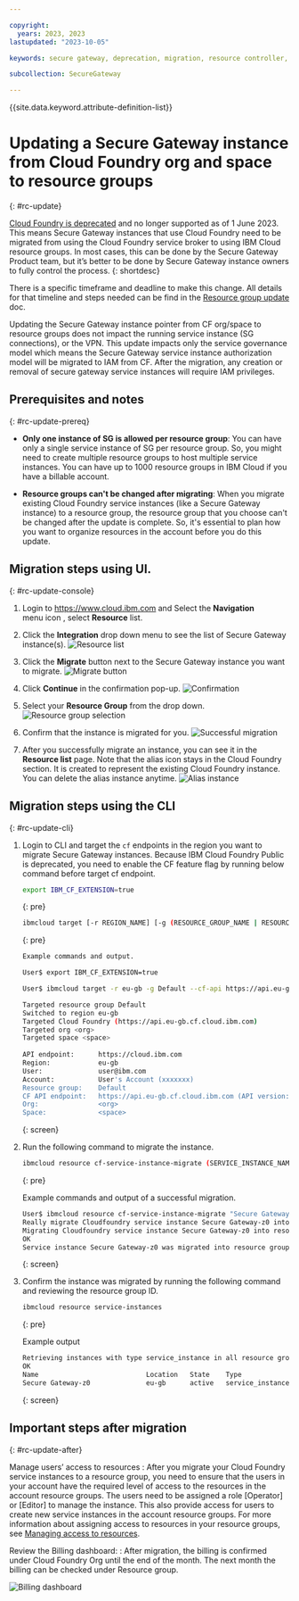 ```yaml
---

copyright: 
  years: 2023, 2023
lastupdated: "2023-10-05"

keywords: secure gateway, deprecation, migration, resource controller, resource groups

subcollection: SecureGateway

---
```


{{site.data.keyword.attribute-definition-list}}


# Updating a Secure Gateway instance from Cloud Foundry org and space to resource groups
{: #rc-update}



[Cloud Foundry is deprecated](https://ibm.biz/ibmcf-announce) and no longer supported as of 1 June 2023. This means Secure Gateway instances that use Cloud Foundry need to be migrated from using the Cloud Foundry service broker to using IBM Cloud resource groups. In most cases, this can be done by the Secure Gateway Product team, but it’s better to be done by Secure Gateway instance owners to fully control the process.
{: shortdesc}


There is a specific timeframe and deadline to make this change. All details for that timeline and steps needed can be find in the [Resource group update](/docs/SecureGateway?topic=SecureGateway-rc_resouce_groups) doc.

Updating the Secure Gateway instance pointer from CF org/space to resource groups does not impact the running service instance (SG connections), or the VPN. This update impacts only the service governance model which means the Secure Gateway service instance authorization model will be migrated to IAM from CF. After the migration, any creation or removal of secure gateway service instances will require IAM privileges.

## Prerequisites and notes
{: #rc-update-prereq}

- **Only one instance of SG is allowed per resource group**: You can have only a single service instance of SG per resource group. So, you might need to create multiple resource groups to host multiple service instances. You can have up to 1000 resource groups in IBM Cloud if you have a billable account.

- **Resource groups can't be changed after migrating**: When you migrate existing Cloud Foundry service instances (like a Secure Gateway instance) to a resource group, the resource group that you choose can't be changed after the update is complete. So, it's essential to plan how you want to organize resources in the account before you do this update.

## Migration steps using UI.
{: #rc-update-console}

1. Login to https://www.cloud.ibm.com and Select the **Navigation** menu icon , select **Resource** list.
1. Click the **Integration** drop down menu to see the list of Secure Gateway instance(s). 
    ![Resource list](./images/image2.png "Resource list")
1. Click the **Migrate** button next to the Secure Gateway instance you want to migrate.
    ![Migrate button](./images/image4.png "Migrate button")
1. Click **Continue** in the confirmation pop-up.
    ![Confirmation](./images/image6.png "Confirmation")
1. Select your **Resource Group** from the drop down.
    ![Resource group selection](./images/image7.png "Resource group selection")
1. Confirm that the instance is migrated for you.
    ![Successful migration](./images/image8.png "Successful migration")  

1. After you successfully migrate an instance, you can see it in the **Resource list** page. Note that the alias icon stays in the Cloud Foundry section. It is created to represent the existing Cloud Foundry instance. You can delete the alias instance anytime.
    ![Alias instance](./images/image11.png "Alias instance")  


## Migration steps using the CLI
{: #rc-update-cli}

1. Login to CLI and target the `cf` endpoints in the region you want to migrate Secure Gateway instances. Because IBM Cloud Foundry Public is deprecated, you need to enable the CF feature flag by running below command before target cf endpoint. 

    ```sh
    export IBM_CF_EXTENSION=true
    ```
    {: pre}

    ```sh
    ibmcloud target [-r REGION_NAME] [-g (RESOURCE_GROUP_NAME | RESOURCE_GROUP_ID [--cf-api ENDPOINT] [-o ORG] [-s SPACE
    ```
    {: pre}

    ```sh
    Example commands and output.

    User$ export IBM_CF_EXTENSION=true

    User$ ibmcloud target -r eu-gb -g Default --cf-api https://api.eu-gb.cf.cloud.ibm.com -o <org> -s <space>

    Targeted resource group Default
    Switched to region eu-gb
    Targeted Cloud Foundry (https://api.eu-gb.cf.cloud.ibm.com)
    Targeted org <org>
    Targeted space <space>
                      
    API endpoint:      https://cloud.ibm.com
    Region:            eu-gb
    User:              user@ibm.com
    Account:           User's Account (xxxxxxx)
    Resource group:    Default
    CF API endpoint:   https://api.eu-gb.cf.cloud.ibm.com (API version: 2.205.0)
    Org:               <org>
    Space:             <space>
    ```
    {: screen}

1. Run the following command to migrate the instance.
    ```sh
    ibmcloud resource cf-service-instance-migrate (SERVICE_INSTANCE_NAME | SERVICE_INSTANCE_ID) [--resource-group-name RESOURCE_GROUP_NAME | --resource-group-id RESOURCE_GROUP_ID] [-f, --force] [-q, --quiet]
    ```
    {: pre}

    Example commands and output of a successful migration.
    ```sh
    User$ ibmcloud resource cf-service-instance-migrate "Secure Gateway-z0" --resource-group-name Default
    Really migrate Cloudfoundry service instance Secure Gateway-z0 into resource group Default?> y
    Migrating Cloudfoundry service instance Secure Gateway-z0 into resource group Default as user@ibm.com...
    OK
    Service instance Secure Gateway-z0 was migrated into resource group Default successfully
    ```
    {: screen}


1. Confirm the instance was migrated by running the following command and reviewing the resource group ID.
   
    ```sh
    ibmcloud resource service-instances
    ```
    {: pre}

    Example output

    ```sh
    Retrieving instances with type service_instance in all resource groups in all locations under account User’s Account as user@ibm.com...
    OK
    Name                           Location   State    Type               Resource Group ID
    Secure Gateway-z0              eu-gb      active   service_instance   1b32c7b28b1c4ff786cc5a74376bc757
    ```
    {: screen}



## Important steps after migration
{: #rc-update-after}

Manage users’ access to resources
:   After you migrate your Cloud Foundry service instances to a resource group, you need to ensure that the users in your account have the required level of access to the resources in the account resource groups. The users need to be assigned a role [Operator] or [Editor] to manage the instance. This also provide access for users to create new service instances in the account resource groups. For more information about assigning access to resources in your resource groups, see [Managing access to resources](/docs/account?topic=account-assign-access-resources&interface=ui#assign-access-resources).

Review the Billing dashboard:
:   After migration, the billing is confirmed under Cloud Foundry Org until the end of the month. The next month the billing can be checked under Resource group.

![Billing dashboard](./images/image10.png "Billing dashboard") 





